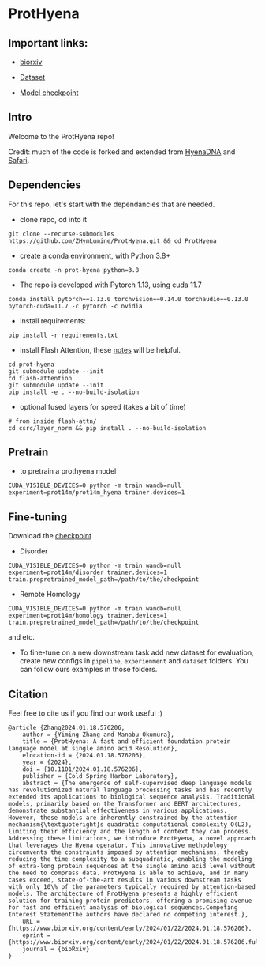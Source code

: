 # ProtHyena


## Important links:  
- [biorxiv](https://www.biorxiv.org/content/10.1101/2024.01.18.576206v1)

- [Dataset](https://drive.google.com/drive/folders/1oNBFGQw3F9aoOYOQSB71PS1sfhhgwyzm?usp=sharing)
- [Model checkpoint](https://drive.google.com/file/d/1s89PV6sNCxSEq5Qztwqs-5XUxrngbc-z/view?usp=sharing)

## Intro

Welcome to the ProtHyena repo! 



Credit: much of the code is forked and extended from [HyenaDNA](https://github.com/HazyResearch/hyena-dna) and [Safari](https://github.com/HazyResearch/safari).

## Dependencies
<a name="dependencies"></a>

For this repo, let's start with the dependancies that are needed.

- clone repo, cd into it

```
git clone --recurse-submodules https://github.com/ZHymLumine/ProtHyena.git && cd ProtHyena
```

- create a conda environment, with Python 3.8+

```
conda create -n prot-hyena python=3.8
```

- The repo is developed with Pytorch 1.13, using cuda 11.7

```
conda install pytorch==1.13.0 torchvision==0.14.0 torchaudio==0.13.0 pytorch-cuda=11.7 -c pytorch -c nvidia
```

- install requirements:
```
pip install -r requirements.txt
```
- install Flash Attention, these [notes](https://github.com/HazyResearch/safari#getting-started) will be helpful.
```
cd prot-hyena
git submodule update --init
cd flash-attention
git submodule update --init
pip install -e . --no-build-isolation
```
- optional fused layers for speed (takes a bit of time)
```
# from inside flash-attn/
cd csrc/layer_norm && pip install . --no-build-isolation
```

## Pretrain
<a name="pretrain"></a>

- to pretrain a prothyena model
```
CUDA_VISIBLE_DEVICES=0 python -m train wandb=null experiment=prot14m/prot14m_hyena trainer.devices=1
```

## Fine-tuning
Download the  [checkpoint](https://drive.google.com/file/d/1s89PV6sNCxSEq5Qztwqs-5XUxrngbc-z/view?usp=sharing)
<a name="fine-tuning"></a>

- Disorder
```
CUDA_VISIBLE_DEVICES=0 python -m train wandb=null experiment=prot14m/disorder trainer.devices=1 train.prepretrained_model_path=/path/to/the/checkpoint
```
- Remote Homology
```
CUDA_VISIBLE_DEVICES=0 python -m train wandb=null experiment=prot14m/homology trainer.devices=1 train.prepretrained_model_path=/path/to/the/checkpoint
```
and etc.

- To fine-tune on a new downstream task
add new dataset for evaluation, create new configs in `pipeline`, `experienment` and `dataset` folders. You can follow ours examples in those folders.

## Citation
Feel free to cite us if you find our work useful :)  
```
@article {Zhang2024.01.18.576206,
	author = {Yiming Zhang and Manabu Okumura},
	title = {ProtHyena: A fast and efficient foundation protein language model at single amino acid Resolution},
	elocation-id = {2024.01.18.576206},
	year = {2024},
	doi = {10.1101/2024.01.18.576206},
	publisher = {Cold Spring Harbor Laboratory},
	abstract = {The emergence of self-supervised deep language models has revolutionized natural language processing tasks and has recently extended its applications to biological sequence analysis. Traditional models, primarily based on the Transformer and BERT architectures, demonstrate substantial effectiveness in various applications. However, these models are inherently constrained by the attention mechanism{\textquoteright}s quadratic computational complexity O(L2), limiting their efficiency and the length of context they can process. Addressing these limitations, we introduce ProtHyena, a novel approach that leverages the Hyena operator. This innovative methodology circumvents the constraints imposed by attention mechanisms, thereby reducing the time complexity to a subquadratic, enabling the modeling of extra-long protein sequences at the single amino acid level without the need to compress data. ProtHyena is able to achieve, and in many cases exceed, state-of-the-art results in various downstream tasks with only 10\% of the parameters typically required by attention-based models. The architecture of ProtHyena presents a highly efficient solution for training protein predictors, offering a promising avenue for fast and efficient analysis of biological sequences.Competing Interest StatementThe authors have declared no competing interest.},
	URL = {https://www.biorxiv.org/content/early/2024/01/22/2024.01.18.576206},
	eprint = {https://www.biorxiv.org/content/early/2024/01/22/2024.01.18.576206.full.pdf},
	journal = {bioRxiv}
}

```
